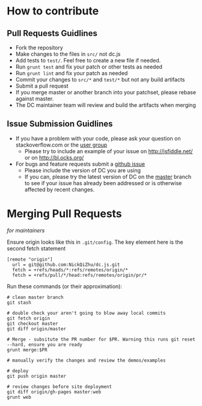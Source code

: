 # How to contribute

## Pull Requests Guidlines

* Fork the repository
* Make changes to the files in `src/` not dc.js
* Add tests to `test/`. Feel free to create a new file if needed.
* Run `grunt test` and fix your patch or other tests as needed
* Run `grunt lint` and fix your patch as needed
* Commit your changes to `src/*` and `test/*` but not any build
  artifacts
* Submit a pull request
* If you merge master or another branch into your patchset, please rebase against master.
* The DC maintainer team will review and build the artifacts when
  merging

## Issue Submission Guidlines

* If you have a problem with your code, please ask your question on stackoverflow.com or the [user group](https://groups.google.com/forum/?fromgroups#!forum/dc-js-user-group)
  * Please try to include an example of your issue on http://jsfiddle.net/ or on http://bl.ocks.org/
* For bugs and feature requests submit a [github issue](http://github.com/NickQiZhu/dc.js/issues)
  * Please include the version of DC you are using
  * If you can, please try the latest version of DC on the [master](https://raw.github.com/NickQiZhu/dc.js/master/dc.js) branch to see if your issue has already been addressed or is otherwise affected by recent changes.

# Merging Pull Requests

_for maintainers_

Ensure origin looks like this in `.git/config`. The key element here is the second fetch statement
```
[remote "origin"]
  url = git@github.com:NickQiZhu/dc.js.git
  fetch = +refs/heads/*:refs/remotes/origin/*
  fetch = +refs/pull/*/head:refs/remotes/origin/pr/*
```

Run these commands (or their approximation):
```
# clean master branch
git stash

# double check your aren't going to blow away local commits
git fetch origin
git checkout master
git diff origin/master

# Merge - subsitute the PR number for $PR. Warning this runs git reset --hard, ensure you are ready
grunt merge:$PR

# manually verify the changes and review the demos/examples

# deploy
git push origin master

# review changes before site deployment
git diff origin/gh-pages master:web
grunt web
```
